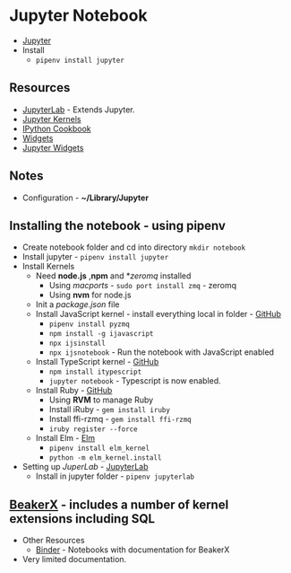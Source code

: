 # Jupyter Notebook
* [Jupyter](http://jupyter.org)
* Install
    * `pipenv install jupyter`

## Resources
* [JupyterLab](http://jupyterlab.readthedocs.io/en/stable/) - Extends Jupyter.
* [Jupyter Kernels](https://github.com/jupyter/jupyter/wiki/Jupyter-kernels)
* [IPython Cookbook](http://ipython-books.github.io)
* [Widgets](https://ipywidgets.readthedocs.io/en/latest/index.html)
* [Jupyter Widgets](https://github.com/jupyter-widgets)

## Notes
* Configuration - **~/Library/Jupyter**

## Installing the notebook - using pipenv
* Create notebook folder and cd into directory `mkdir notebook` 
* Install jupyter - `pipenv install jupyter`
* Install Kernels
    * Need **node.js** ,**npm** and **zeromq* installed
        * Using *macports* - `sudo port install zmq` - zeromq
        * Using **nvm** for node.js
    * Init a *package.json* file
    * Install JavaScript kernel - install everything local in folder - [GitHub](https://github.com/n-riesco/ijavascript)
        * `pipenv install pyzmq`
        * `npm install -g ijavascript`
        * `npx ijsinstall`
        * `npx ijsnotebook` - Run the notebook with JavaScript enabled
    * Install TypeScript kernel - [GitHub](https://github.com/nearbydelta/itypescript)
        * `npm install itypescript`
        * `jupyter notebook` - Typescript is now enabled.
    * Install Ruby - [GitHub](https://github.com/SciRuby/iruby)
        * Using **RVM** to manage Ruby
        * Install iRuby - `gem install iruby`
        * Install ffi-rzmq - `gem install ffi-rzmq`
        * `iruby register --force`
    * Install Elm - [Elm](https://github.com/abingham/jupyter-elm-kernel)
        * `pipenv install elm_kernel`
        * `python -m elm_kernel.install`
* Setting up *JuperLab* - [JupyterLab](http://jupyterlab.readthedocs.io/en/stable/index.html)
    * Install in jupyter folder - `pipenv jupyterlab`

## [BeakerX](http://beakerx.com) - includes a number of kernel extensions including SQL
* Other Resources
    * [Binder](https://mybinder.org/v2/gh/twosigma/beakerx/0.15.2?filepath=StartHere.ipynb) - Notebooks with documentation for BeakerX
* Very limited documentation.
